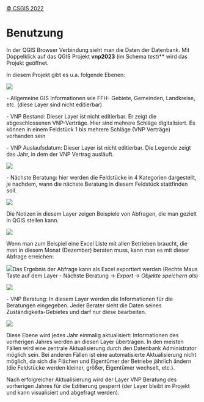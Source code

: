 <!-- the Menu -->

<link rel="stylesheet" media="all" href="../styles.css" />
<div id="logo"><a href="https://csgis.de">© CSGIS 2022</a></div>
<div id="menu"></div>
<div id="jumpMenu"></div>
<script src="../menu.js"></script>
<script src="../jumpmenu.js"></script>
<!-- the Menu -->

# Benutzung

In der QGIS Browser Verbindung sieht man die Daten der Datenbank. Mit Doppelklick auf das QGIS Projekt **vnp2023** (im Schema *test*)** wird das Projekt geöffnet.

In diesem Projekt gibt es u.a. folgende Ebenen:

![](vnp.f0055f3c-3b95-43d4-b52d-11b57bced8ab.002.png)

\- Allgemeine GIS Informationen wie FFH- Gebiete, Gemeinden, Landkreise, etc. (diese Layer sind nicht editierbar)

\- VNP Bestand: Dieser Layer ist nicht editierbar. Er zeigt die abgeschlossenen VNP-Verträge. Hier sind mehrere Schläge digitalisiert. Es können in einem Feldstück 1 bis mehrere Schläge (VNP Verträge) vorhanden sein

\- VNP Auslaufsdatum:  Dieser Layer ist nicht editierbar. Die Legende zeigt das Jahr, in dem der VNP Vertrag ausläuft.

![](vnp.f0055f3c-3b95-43d4-b52d-11b57bced8ab.003.png)

\- Nächste Beratung: hier werden die Feldstücke in 4 Kategorien dargestellt, je nachdem, wann die nächste Beratung in diesem Feldstück stattfinden soll.

![](vnp.f0055f3c-3b95-43d4-b52d-11b57bced8ab.004.png)

Die Notizen in diesem Layer zeigen Beispiele von Abfragen, die man gezielt in QGIS stellen kann.

![](vnp.f0055f3c-3b95-43d4-b52d-11b57bced8ab.005.png)

Wenn man zum Beispiel eine Excel Liste mit allen Betrieben braucht, die man in diesem Monat (Dezember) beraten muss, kann man es mit dieser Abfrage erreichen:

![](vnp.f0055f3c-3b95-43d4-b52d-11b57bced8ab.006.png)Das Ergebnis der Abfrage kann als Excel exportiert werden (Rechte Maus Taste auf dem Layer - Nächste Beratung → *Export → Objekte speichern als*)

![](vnp.f0055f3c-3b95-43d4-b52d-11b57bced8ab.007.png)

\- VNP Beratung: In diesem Layer werden die Informationen für die Beratungen eingegeben. Jeder Berater sieht die Daten seines Zuständigkeits-Gebietes und darf nur diese bearbeiten.

![](vnp.f0055f3c-3b95-43d4-b52d-11b57bced8ab.008.png)

Diese Ebene wird jedes Jahr einmalig aktualisiert: Informationen des vorherigen Jahres werden an diesen Layer übertragen. In den meisten Fällen wird eine zentrale Aktualisierung durch den Datenbank Administrator möglich sein. Bei anderen Fällen ist eine automatisierte Aktualisierung nicht möglich, da sich die Flächen und Eigentümer der Betriebe jährlich ändern (die Feldstücke werden kleiner, größer, Eigentümer wechselt, etc.).

Nach erfolgreicher Aktualisierung wird der Layer VNP Beratung des vorherigen Jahres für die Editierung gesperrt (der Layer bleibt im Projekt und kann visualisiert und abgefragt werden).
